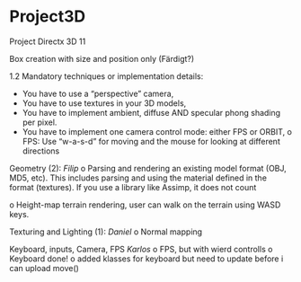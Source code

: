 # Project3D
Project Directx 3D 11

Box creation with size and position only (Färdigt?)

1.2 
Mandatory techniques or implementation details: 
- You have to use a “perspective” camera, 
- You have to use textures in your 3D models, 
- You have to implement ambient, diffuse AND specular phong shading per pixel. 
- You have to implement one camera control mode: either FPS or ORBIT, 
  o FPS: Use “w-a-s-d” for moving and the mouse for looking at different directions 
  
  
Geometry (2):
    _Filip_
  o Parsing and rendering an existing model format (OBJ, MD5, etc). This includes parsing and using the material defined in the           
    format (textures). If you use a library like Assimp, it does not count
 
   
  o Height-map terrain rendering, user can walk on the terrain using WASD keys. 
 
  
Texturing and Lighting (1): 
    _Daniel_
  o Normal mapping

Keyboard, inputs, Camera, FPS
  _Karlos_
  o FPS, but with wierd controlls
  o Keyboard done!
  o added klasses for keyboard but need to update before i can upload move()
  
